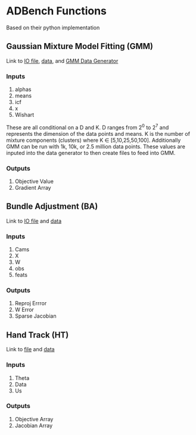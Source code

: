 # ADBench Functions

Based on their python implementation

## Gaussian Mixture Model Fitting (GMM)

Link to [IO file](https://github.com/microsoft/ADBench/blob/master/src/python/shared/GMMData.py), [data](https://github.com/microsoft/ADBench/tree/master/data/gmm), and [GMM Data Generator](https://github.com/microsoft/ADBench/blob/master/data/gmm/gmm-data-gen.py)

### Inputs

1. alphas
2. means
3. icf
4. x
5. Wishart

These are all conditional on a D and K. D ranges from $2^0$ to $2^7$ and represents the dimension of the data points and means. K is the number of mixture components (clusters) where K $\in$ [5,10,25,50,100]. Additionally GMM can be run with 1k, 10k, or 2.5 million data points. These values are inputed into the data generator to then create files to feed into GMM.

### Outputs

1. Objective Value
2. Gradient Array

## Bundle Adjustment (BA)

Link to [IO file](https://github.com/microsoft/ADBench/blob/master/src/python/shared/BAData.py) and [data](https://github.com/microsoft/ADBench/tree/master/data/ba)

### Inputs

1. Cams
2. X
3. W
4. obs
5. feats

### Outputs

1. Reproj Errror
2. W Error
3. Sparse Jacobian

## Hand Track (HT)

Link to [file](https://github.com/microsoft/ADBench/blob/master/src/python/shared/HandData.py) and [data](https://github.com/microsoft/ADBench/tree/master/data/hand)

### Inputs

1. Theta
2. Data
3. Us

### Outputs

1. Objective Array
2. Jacobian Array
